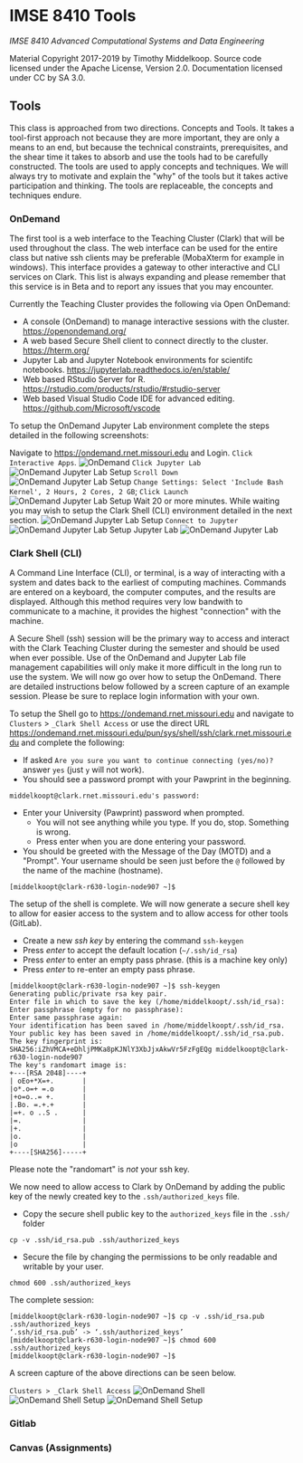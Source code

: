 # IMSE 8410 Tools

*IMSE 8410 Advanced Computational Systems and Data Engineering*

Material Copyright 2017-2019 by Timothy Middelkoop. Source code
licensed under the Apache License, Version 2.0. Documentation licensed
under CC by SA 3.0.

## Tools

This class is approached from two directions.  Concepts and Tools.  It
takes a tool-first approach not because they are more important, they
are only a means to an end, but because the technical constraints,
prerequisites, and the shear time it takes to absorb and use the tools
had to be carefully constructed.  The tools are used to apply concepts
and techniques.  We will always try to motivate and explain the "why"
of the tools but it takes active participation and thinking. The tools
are replaceable, the concepts and techniques endure.

### OnDemand

The first tool is a web interface to the Teaching Cluster (Clark) that
will be used throughout the class.  The web interface can be used for
the entire class but native ssh clients may be preferable (MobaXterm
for example in windows).  This interface provides a gateway to other
interactive and CLI services on Clark.  This list is always expanding
and please remember that this service is in Beta and to report any
issues that you may encounter.

Currently the Teaching Cluster provides the following via Open OnDemand:
 * A console (OnDemand) to manage interactive sessions with the cluster. https://openondemand.org/ 
 * A web based Secure Shell client to connect directly to the cluster. https://hterm.org/
 * Jupyter Lab and Jupyter Notebook environments for scientifc notebooks. https://jupyterlab.readthedocs.io/en/stable/
 * Web based RStudio Server for R. https://rstudio.com/products/rstudio/#rstudio-server
 * Web based Visual Studio Code IDE for advanced editing. https://github.com/Microsoft/vscode

To setup the OnDemand Jupyter Lab environment complete the steps
detailed in the following screenshots:

Navigate to https://ondemand.rnet.missouri.edu and Login.  `Click
Interactive Apps`.
![OnDemand](resources/OnDemand-01-Main.png "Click Interactive") `Click
Jupyter
Lab`
![OnDemand Jupyter Lab Setup](resources/OnDemand-02-Interactive_LI.jpg "Click Jupyter Lab") `Scroll
Down`
![OnDemand Jupyter Lab Setup](resources/OnDemand-03-NewLab.png "Scroll Down") `Change
Settings: Select 'Include Bash Kernel', 2 Hours, 2 Cores, 2 GB`; `Click
Launch`
![OnDemand Jupyter Lab Setup](resources/OnDemand-04-NewLabSettings_LI.jpg "Change Settings") Wait
20 or more
minutes.  While waiting you may wish to setup the Clark Shell (CLI) environment detailed in the next section.
![OnDemand Jupyter Lab Setup](resources/OnDemand-05-Wait.png "Wait 20 min") `Connect
to
Jupyter`
![OnDemand Jupyter Lab Setup](resources/OnDemand-08-Connect_LI.jpg "Click Connect to Jupyter") Jupyter
Lab
![OnDemand Jupyter Lab](resources/OnDemand-09-JupyterLab.png "Enjoy")

### Clark Shell (CLI)

A Command Line Interface (CLI), or terminal, is a way of interacting
with a system and dates back to the earliest of computing
machines. Commands are entered on a keyboard, the computer computes,
and the results are displayed. Although this method requires very low
bandwith to communicate to a machine, it provides the highest
"connection" with the machine.

A Secure Shell (ssh) session will be the primary way to access and
interact with the Clark Teaching Cluster during the semester and
should be used when ever possible.  Use of the OnDemand and Jupyter
Lab file management capabilities will only make it more difficult in
the long run to use the system.  We will now go over how to setup the
OnDemand.  There are detailed instructions below followed by a screen
capture of an example session.  Please be sure to replace login
information with your own.

To setup the Shell go to https://ondemand.rnet.missouri.edu and
navigate to `Clusters` > `_Clark Shell Access` or use the direct URL https://ondemand.rnet.missouri.edu/pun/sys/shell/ssh/clark.rnet.missouri.edu and complete the following:
 * If asked `Are you sure you want to continue connecting (yes/no)?`
   answer `yes` (just `y` will not work).
 * You should see a password prompt with your Pawprint in the beginning.
 ```
middelkoopt@clark.rnet.missouri.edu's password: 
 ```
 * Enter your University (Pawprint) password when prompted. 
   * You will not see anything while you type. If you do, stop. Something is wrong.
   * Press enter when you are done entering your password.
 * You should be greeted with the Message of the Day (MOTD) and a
 "Prompt". Your username should be seen just before the `@` followed
 by the name of the machine (hostname).
 ``` 
[middelkoopt@clark-r630-login-node907 ~]$
```

The setup of the shell is complete.  We will now generate a secure
shell key to allow for easier access to the system and to allow access
for other tools (GitLab).
 * Create a new *ssh key* by entering the command `ssh-keygen`
 * Press *enter* to accept the default location (`~/.ssh/id_rsa`)
 * Press *enter* to enter an empty pass phrase. (this is a machine key only)
 * Press *enter* to re-enter an empty pass phrase.
```
[middelkoopt@clark-r630-login-node907 ~]$ ssh-keygen
Generating public/private rsa key pair.
Enter file in which to save the key (/home/middelkoopt/.ssh/id_rsa):
Enter passphrase (empty for no passphrase):
Enter same passphrase again:
Your identification has been saved in /home/middelkoopt/.ssh/id_rsa.
Your public key has been saved in /home/middelkoopt/.ssh/id_rsa.pub.
The key fingerprint is:
SHA256:iZhVMCA+eDhljPMKa8pKJNlY3XbJjxAkwVr5FzFgEQg middelkoopt@clark-r630-login-node907
The key's randomart image is:
+---[RSA 2048]----+
| oEo+*X=+.       |
|o*.o=+ =.o       |
|+o=o..= +.       |
|.Bo. =.+.+       |
|=+. o ..S .      |
|=.               |
|+.               |
|o.               |
|o                |
+----[SHA256]-----+

```
Please note the "randomart" is *not* your ssh key.

We now need to allow access to Clark by OnDemand by adding the public key of the newly created key to the `.ssh/authorized_keys` file.
 * Copy the secure shell public key to the `authorized_keys` file in the `.ssh/` folder
 ```
cp -v .ssh/id_rsa.pub .ssh/authorized_keys
 ```
 * Secure the file by changing the permissions to be only readable and writable by your user.
 ```
chmod 600 .ssh/authorized_keys
 ```

The complete session:
```
[middelkoopt@clark-r630-login-node907 ~]$ cp -v .ssh/id_rsa.pub .ssh/authorized_keys
‘.ssh/id_rsa.pub’ -> ‘.ssh/authorized_keys’
[middelkoopt@clark-r630-login-node907 ~]$ chmod 600 .ssh/authorized_keys
[middelkoopt@clark-r630-login-node907 ~]$
```

A screen capture of the above directions can be seen below.

`Clusters > _Clark Shell Access`
![OnDemand Shell](resources/OnDemand-06-Clark.png "Launch Clark Shell")
![OnDemand Shell Setup](resources/OnDemand-07-CLI_LI.jpg "Enter Commands")
![OnDemand Shell Setup](resources/OnDemand-07-CLI.png "Commands")

### Gitlab

### Canvas (Assignments)

